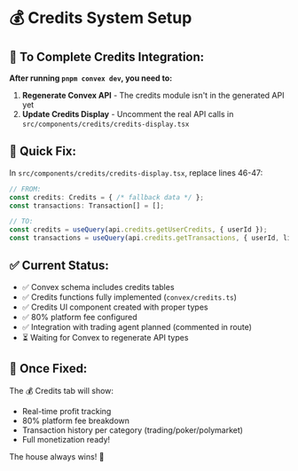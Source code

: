 # 💰 Credits System Setup

## 🔧 To Complete Credits Integration:

**After running `pnpm convex dev`, you need to:**

1. **Regenerate Convex API** - The credits module isn't in the generated API yet
2. **Update Credits Display** - Uncomment the real API calls in `src/components/credits/credits-display.tsx`

## 🔨 Quick Fix:

In `src/components/credits/credits-display.tsx`, replace lines 46-47:

```typescript
// FROM:
const credits: Credits = { /* fallback data */ };
const transactions: Transaction[] = [];

// TO:
const credits = useQuery(api.credits.getUserCredits, { userId });
const transactions = useQuery(api.credits.getTransactions, { userId, limit: 20 });
```

## ✅ Current Status:

- ✅ Convex schema includes credits tables
- ✅ Credits functions fully implemented (`convex/credits.ts`)
- ✅ Credits UI component created with proper types
- ✅ 80% platform fee configured
- ✅ Integration with trading agent planned (commented in route)
- ⏳ Waiting for Convex to regenerate API types

## 🚀 Once Fixed:

The 💰 Credits tab will show:
- Real-time profit tracking
- 80% platform fee breakdown  
- Transaction history per category (trading/poker/polymarket)
- Full monetization ready!

The house always wins! 🎰
